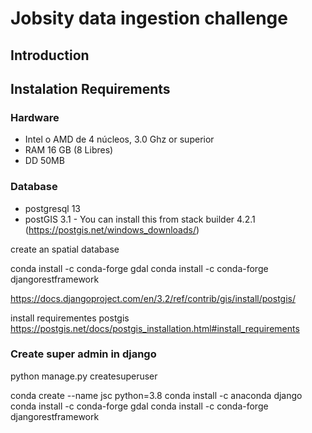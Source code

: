 # Jobsity data ingestion challenge

## Introduction



## Instalation Requirements


### Hardware

* Intel o AMD de 4 núcleos, 3.0 Ghz or superior
* RAM 16 GB (8 Libres)
* DD 50MB

### Database

* postgresql 13 
* postGIS 3.1 - You can install this from stack builder 4.2.1 (https://postgis.net/windows_downloads/)

create an spatial database

conda install -c conda-forge gdal
conda install -c conda-forge djangorestframework

https://docs.djangoproject.com/en/3.2/ref/contrib/gis/install/postgis/


install requirementes postgis
https://postgis.net/docs/postgis_installation.html#install_requirements

### Create super admin in django
python manage.py createsuperuser

conda create --name jsc python=3.8
conda install -c anaconda django
conda install -c conda-forge gdal
conda install -c conda-forge djangorestframework

